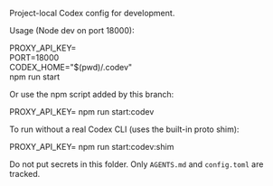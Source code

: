 Project-local Codex config for development.

Usage (Node dev on port 18000):

  PROXY_API_KEY=<your-dev-key> \
  PORT=18000 \
  CODEX_HOME="$(pwd)/.codev" \
  npm run start

Or use the npm script added by this branch:

  PROXY_API_KEY=<your-dev-key> npm run start:codev

To run without a real Codex CLI (uses the built-in proto shim):

  PROXY_API_KEY=<your-dev-key> npm run start:codev:shim

Do not put secrets in this folder. Only `AGENTS.md` and `config.toml` are tracked.
